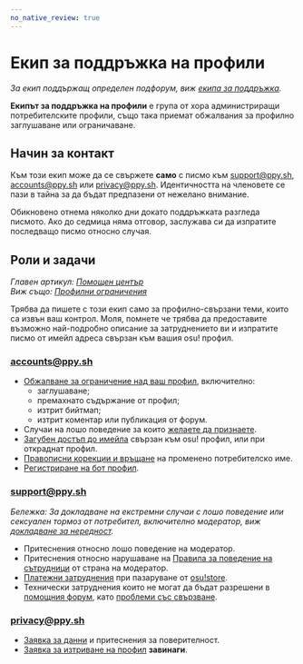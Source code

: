 ```yaml
---
no_native_review: true
---
```


# Екип за поддръжка на профили

*За екип поддържащ определен подфорум, виж [екипа за поддръжка](/wiki/People/The_Team/Support_Team).*

**Екипът за поддръжка на профили** е група от хора администриращи потребителските профили, също така приемат обжалвания за профилно заглушаване или ограничаване.

## Начин за контакт

Към този екип може да се свържете **само** с писмо към [support@ppy.sh](mailto:support@ppy.sh), [accounts@ppy.sh](mailto:accounts@ppy.sh) или [privacy@ppy.sh](mailto:privacy@ppy.sh). Идентичността на членовете се пази в тайна за да бъдат предпазени от нежелано внимание.

Обикновено отнема няколко дни докато поддръжката разгледа писмото. Ако до седмица няма отговор, заслужава си да изпратите последващо писмо относно случая.

## Роли и задачи

*Главен артикул: [Помощен център](/wiki/Help_centre)*\
*Виж също: [Профилни ограничения](/wiki/Help_centre/Account_restrictions)*

Трябва да пишете с този екип само за профилно-свързани теми, които са извън ваш контрол. Моля, помнете че трябва да предоставите възможно най-подробно описание за затруднението ви и изпратите писмо от имейл адреса свързан към вашия osu! профил.

### [accounts@ppy.sh](mailto:accounts@ppy.sh)

- [Обжалване за ограничение над ваш профил](/wiki/Help_centre/Account_restrictions), включително:
  - заглушаване;
  - премахнато съдържание от профил;
  - изтрит бийтмап;
  - изтрит коментар или публикация от форум.
- Случаи на лошо поведение за които [желаете да признаете](/wiki/Reporting_bad_behaviour/Handling_foul_play#what-can-i-do-if-i've-broken-the-rules?).
- [Загубен достъп до имейла](/wiki/Help_centre/Account#sign-in) свързан към osu! профил, или при откраднат профил.
- [Правописни корекции и връщане](/wiki/Help_centre/Account#name-changes) на променено потребителско име.
- [Регистриране на бот профил](/wiki/Bot_account).

### [support@ppy.sh](mailto:support@ppy.sh)

*Бележка: За докладване на екстремни случаи с лошо поведение или сексуален тормоз от потребител, включително модератор, виж [докладване за нередност](/wiki/Reporting_bad_behaviour/Abuse).*

- Притеснения относно лошо поведение на модератор.
- Притеснения относно нарушаване на [Правила за поведение на сътрудници](/wiki/Contributor_Code_of_Conduct) от страна на модератор.
- [Платежни затруднения](/wiki/Help_centre/Account#supporter) при пазаруване от [osu!store](https://osu.ppy.sh/store/listing).
- Технически затруднения които не могат да бъдат разрешени в [помощния форум](https://osu.ppy.sh/community/forums/5), като [проблеми със свързване](/wiki/Help_centre/Client#online-features).

### [privacy@ppy.sh](mailto:privacy@ppy.sh)

- [Заявка за данни](/wiki/Legal/Privacy#data-controller) и притеснения за поверителност.
- [Заявка за изтриване на профил](/wiki/Legal/Privacy#your-rights-and-control) **завинаги**.
